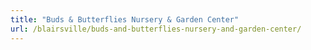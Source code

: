 ```yaml
---
title: "Buds & Butterflies Nursery & Garden Center"
url: /blairsville/buds-and-butterflies-nursery-and-garden-center/
---
```

